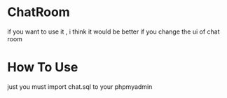 # ChatRoom
if you want to use it , i think it would be better if you change the ui of chat room

# How To Use
just you must import chat.sql to your phpmyadmin
